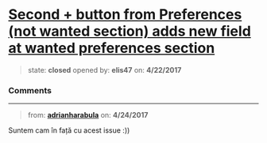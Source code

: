 # [Second + button from Preferences (not wanted section) adds new field at wanted preferences section](https://github.com/adrianharabula/condr/issues/33)

> state: **closed** opened by: **elis47** on: **4/22/2017**



### Comments

---
> from: [**adrianharabula**](https://github.com/adrianharabula/condr/issues/33#issuecomment-296520372) on: **4/24/2017**

Suntem cam în față cu acest issue :))
